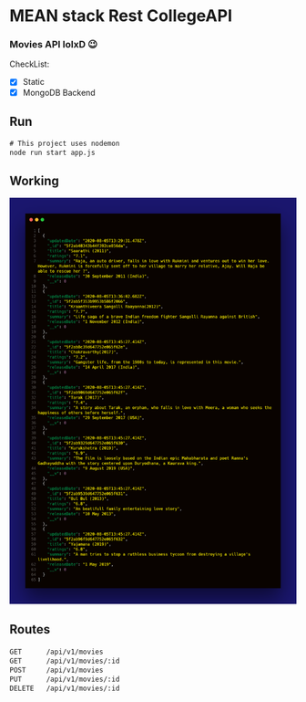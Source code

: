 # MEAN stack Rest CollegeAPI

### Movies API lolxD 😉

CheckList:

- [x] Static
- [x] MongoDB Backend

## Run

```
# This project uses nodemon
node run start app.js
```

## Working

![DemoLOLxD](resources/meanapi.png "APICall Demo")

## Routes

```
GET      /api/v1/movies 
GET      /api/v1/movies/:id
POST     /api/v1/movies 
PUT      /api/v1/movies/:id
DELETE   /api/v1/movies/:id
```
